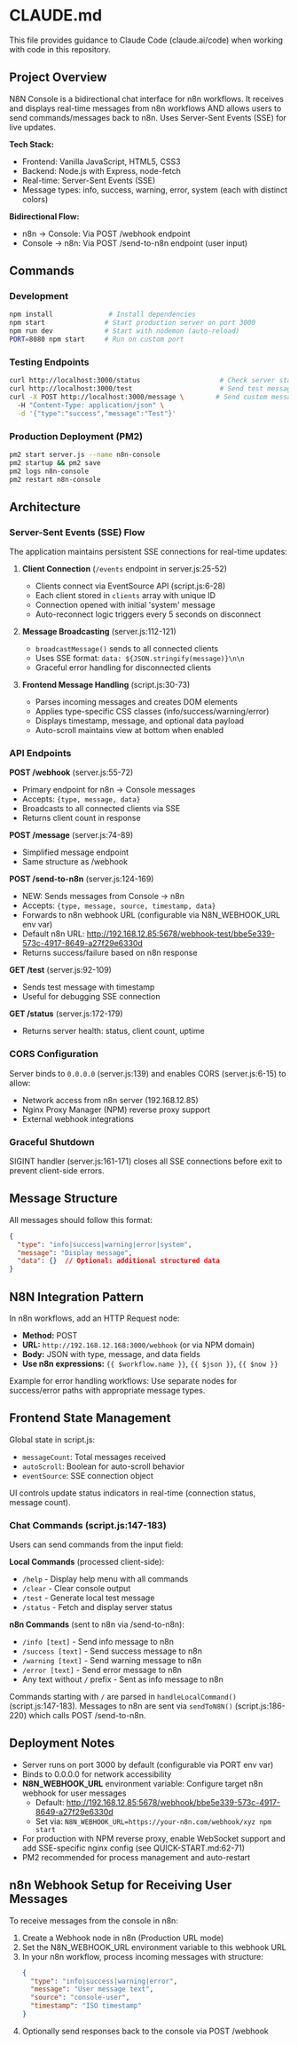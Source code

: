 # CLAUDE.md

This file provides guidance to Claude Code (claude.ai/code) when working with code in this repository.

## Project Overview

N8N Console is a bidirectional chat interface for n8n workflows. It receives and displays real-time messages from n8n workflows AND allows users to send commands/messages back to n8n. Uses Server-Sent Events (SSE) for live updates.

**Tech Stack:**
- Frontend: Vanilla JavaScript, HTML5, CSS3
- Backend: Node.js with Express, node-fetch
- Real-time: Server-Sent Events (SSE)
- Message types: info, success, warning, error, system (each with distinct colors)

**Bidirectional Flow:**
- n8n → Console: Via POST /webhook endpoint
- Console → n8n: Via POST /send-to-n8n endpoint (user input)

## Commands

### Development
```bash
npm install              # Install dependencies
npm start               # Start production server on port 3000
npm run dev             # Start with nodemon (auto-reload)
PORT=8080 npm start     # Run on custom port
```

### Testing Endpoints
```bash
curl http://localhost:3000/status                    # Check server status
curl http://localhost:3000/test                      # Send test message to console
curl -X POST http://localhost:3000/message \        # Send custom message
  -H "Content-Type: application/json" \
  -d '{"type":"success","message":"Test"}'
```

### Production Deployment (PM2)
```bash
pm2 start server.js --name n8n-console
pm2 startup && pm2 save
pm2 logs n8n-console
pm2 restart n8n-console
```

## Architecture

### Server-Sent Events (SSE) Flow

The application maintains persistent SSE connections for real-time updates:

1. **Client Connection** (`/events` endpoint in server.js:25-52)
   - Clients connect via EventSource API (script.js:6-28)
   - Each client stored in `clients` array with unique ID
   - Connection opened with initial 'system' message
   - Auto-reconnect logic triggers every 5 seconds on disconnect

2. **Message Broadcasting** (server.js:112-121)
   - `broadcastMessage()` sends to all connected clients
   - Uses SSE format: `data: ${JSON.stringify(message)}\n\n`
   - Graceful error handling for disconnected clients

3. **Frontend Message Handling** (script.js:30-73)
   - Parses incoming messages and creates DOM elements
   - Applies type-specific CSS classes (info/success/warning/error)
   - Displays timestamp, message, and optional data payload
   - Auto-scroll maintains view at bottom when enabled

### API Endpoints

**POST /webhook** (server.js:55-72)
- Primary endpoint for n8n → Console messages
- Accepts: `{type, message, data}`
- Broadcasts to all connected clients via SSE
- Returns client count in response

**POST /message** (server.js:74-89)
- Simplified message endpoint
- Same structure as /webhook

**POST /send-to-n8n** (server.js:124-169)
- NEW: Sends messages from Console → n8n
- Accepts: `{type, message, source, timestamp, data}`
- Forwards to n8n webhook URL (configurable via N8N_WEBHOOK_URL env var)
- Default n8n URL: http://192.168.12.85:5678/webhook-test/bbe5e339-573c-4917-8649-a27f29e6330d
- Returns success/failure based on n8n response

**GET /test** (server.js:92-109)
- Sends test message with timestamp
- Useful for debugging SSE connection

**GET /status** (server.js:172-179)
- Returns server health: status, client count, uptime

### CORS Configuration

Server binds to `0.0.0.0` (server.js:139) and enables CORS (server.js:6-15) to allow:
- Network access from n8n server (192.168.12.85)
- Nginx Proxy Manager (NPM) reverse proxy support
- External webhook integrations

### Graceful Shutdown

SIGINT handler (server.js:161-171) closes all SSE connections before exit to prevent client-side errors.

## Message Structure

All messages should follow this format:
```json
{
  "type": "info|success|warning|error|system",
  "message": "Display message",
  "data": {}  // Optional: additional structured data
}
```

## N8N Integration Pattern

In n8n workflows, add an HTTP Request node:
- **Method:** POST
- **URL:** `http://192.168.12.168:3000/webhook` (or via NPM domain)
- **Body:** JSON with type, message, and data fields
- **Use n8n expressions:** `{{ $workflow.name }}`, `{{ $json }}`, `{{ $now }}`

Example for error handling workflows: Use separate nodes for success/error paths with appropriate message types.

## Frontend State Management

Global state in script.js:
- `messageCount`: Total messages received
- `autoScroll`: Boolean for auto-scroll behavior
- `eventSource`: SSE connection object

UI controls update status indicators in real-time (connection status, message count).

### Chat Commands (script.js:147-183)

Users can send commands from the input field:

**Local Commands** (processed client-side):
- `/help` - Display help menu with all commands
- `/clear` - Clear console output
- `/test` - Generate local test message
- `/status` - Fetch and display server status

**n8n Commands** (sent to n8n via /send-to-n8n):
- `/info [text]` - Send info message to n8n
- `/success [text]` - Send success message to n8n
- `/warning [text]` - Send warning message to n8n
- `/error [text]` - Send error message to n8n
- Any text without `/` prefix - Sent as info message to n8n

Commands starting with `/` are parsed in `handleLocalCommand()` (script.js:147-183).
Messages to n8n are sent via `sendToN8N()` (script.js:186-220) which calls POST /send-to-n8n.

## Deployment Notes

- Server runs on port 3000 by default (configurable via PORT env var)
- Binds to 0.0.0.0 for network accessibility
- **N8N_WEBHOOK_URL** environment variable: Configure target n8n webhook for user messages
  - Default: http://192.168.12.85:5678/webhook/bbe5e339-573c-4917-8649-a27f29e6330d
  - Set via: `N8N_WEBHOOK_URL=https://your-n8n.com/webhook/xyz npm start`
- For production with NPM reverse proxy, enable WebSocket support and add SSE-specific nginx config (see QUICK-START.md:62-71)
- PM2 recommended for process management and auto-restart

## n8n Webhook Setup for Receiving User Messages

To receive messages from the console in n8n:
1. Create a Webhook node in n8n (Production URL mode)
2. Set the N8N_WEBHOOK_URL environment variable to this webhook URL
3. In your n8n workflow, process incoming messages with structure:
   ```json
   {
     "type": "info|success|warning|error",
     "message": "User message text",
     "source": "console-user",
     "timestamp": "ISO timestamp"
   }
   ```
4. Optionally send responses back to the console via POST /webhook
